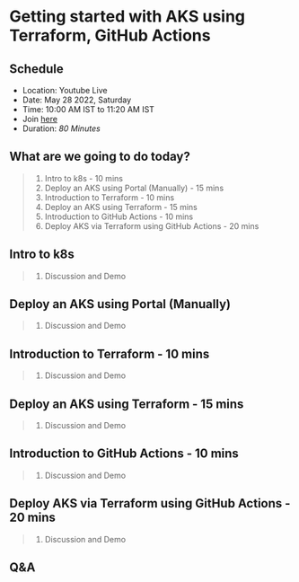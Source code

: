 # Getting started with AKS using Terraform, GitHub Actions


## Schedule
* Location: Youtube Live
* Date: May 28 2022, Saturday
* Time: 10:00 AM IST to 11:20 AM IST
* Join [here](https://www.youtube.com/watch?v=aeNbN7sIUcc)
* Duration: _80 Minutes_

## What are we going to do today?

> 1. Intro to k8s - 10 mins
> 1. Deploy an AKS using Portal (Manually) - 15 mins
> 1. Introduction to Terraform - 10 mins
> 1. Deploy an AKS using Terraform - 15 mins
> 1. Introduction to GitHub Actions - 10 mins
> 1. Deploy AKS via Terraform using GitHub Actions - 20 mins



##  Intro to k8s 

> 1. Discussion and Demo 


## Deploy an AKS using Portal (Manually)

> 1. Discussion and Demo 


## Introduction to Terraform - 10 mins

> 1. Discussion and Demo


## Deploy an AKS using Terraform - 15 mins

> 1. Discussion and Demo


## Introduction to GitHub Actions - 10 mins

> 1. Discussion and Demo


## Deploy AKS via Terraform using GitHub Actions - 20 mins

> 1. Discussion and Demo


## Q&A


